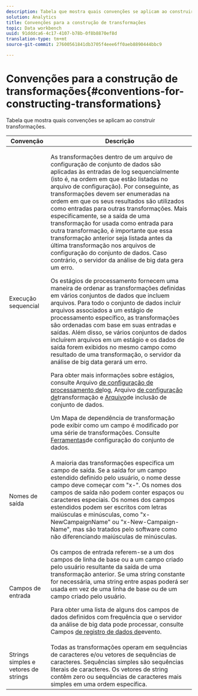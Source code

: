 ```yaml
---
description: Tabela que mostra quais convenções se aplicam ao construir transformações.
solution: Analytics
title: Convenções para a construção de transformações
topic: Data workbench
uuid: 91dddca6-4c17-4107-b78b-0f8b8870ef8d
translation-type: tm+mt
source-git-commit: 27600561841db3705f4eee6ff0aeb8890444bbc9

---
```



# Convenções para a construção de transformações{#conventions-for-constructing-transformations}

Tabela que mostra quais convenções se aplicam ao construir transformações.

<table id="table_BEB0F6C416D144B5A2DD3D1A21613B21"> 
 <thead> 
  <tr> 
   <th colname="col1" class="entry"> Convenção </th> 
   <th colname="col2" class="entry"> Descrição </th> 
  </tr> 
 </thead>
 <tbody> 
  <tr> 
   <td colname="col1"> Execução sequencial </td> 
   <td colname="col2"> <p>As transformações dentro de um arquivo de configuração de conjunto de dados são aplicadas às entradas de log sequencialmente (isto é, na ordem em que estão listadas no arquivo de configuração). Por conseguinte, as transformações devem ser enumeradas na ordem em que os seus resultados são utilizados como entradas para outras transformações. Mais especificamente, se a saída de uma transformação for usada como entrada para outra transformação, é importante que essa transformação anterior seja listada antes da última transformação nos arquivos de configuração do conjunto de dados. Caso contrário, o servidor da análise de big data gera um erro. </p> <p> Os estágios de processamento fornecem uma maneira de ordenar as transformações definidas em vários conjuntos de dados que incluem arquivos. Para todo o conjunto de dados incluir arquivos associados a um estágio de processamento específico, as transformações são ordenadas com base em suas entradas e saídas. Além disso, se vários conjuntos de dados incluírem arquivos em um estágio e os dados de saída forem exibidos no mesmo campo como resultado de uma transformação, o servidor da análise de big data gerará um erro. </p> <p> Para obter mais informações sobre estágios, consulte Arquivo <a href="../../../home/c-dataset-const-proc/c-log-proc-config-file/c-abt-log-proc-config-file.md"> de configuração de processamento de</a>log, Arquivo <a href="../../../home/c-dataset-const-proc/c-trans-config-file/c-abt-trans-config-file.md"> de configuração de</a>transformação e <a href="../../../home/c-dataset-const-proc/c-dataset-inc-files/c-abt-dataset-inc-files.md"> Arquivo</a>de inclusão de conjunto de dados. </p> <p>Um Mapa <span class="wintitle"> de dependência de</span> transformação pode exibir como um campo é modificado por uma série de transformações. Consulte <a href="../../../home/c-dataset-const-proc/c-dataset-config-tools/c-dataset-config-tools.md"> Ferramentas</a>de configuração do conjunto de dados. </p> </td> 
  </tr> 
  <tr> 
   <td colname="col1"> Nomes de saída </td> 
   <td colname="col2"> A maioria das transformações especifica um campo de saída. Se a saída for um campo estendido definido pelo usuário, o nome desse campo deve começar com "x-". Os nomes dos campos de saída não podem conter espaços ou caracteres especiais. Os nomes dos campos estendidos podem ser escritos com letras maiúsculas e minúsculas, como "x-NewCampaignName" ou "x-New-Campaign-Name", mas são tratados pelo software como não diferenciando maiúsculas de minúsculas. </td> 
  </tr> 
  <tr> 
   <td colname="col1"> Campos de entrada </td> 
   <td colname="col2"> <p>Os campos de entrada referem-se a um dos campos de linha de base ou a um campo criado pelo usuário resultante da saída de uma transformação anterior. Se uma string constante for necessária, uma string entre aspas poderá ser usada em vez de uma linha de base ou de um campo criado pelo usuário. </p> <p> Para obter uma lista de alguns dos campos de dados definidos com frequência que o servidor da análise de big data pode processar, consulte Campos <a href="../../../home/c-dataset-const-proc/c-ev-data-rec-fields.md"> de registro de dados de</a>evento. </p> </td> 
  </tr> 
  <tr> 
   <td colname="col1"> Strings simples e vetores de strings </td> 
   <td colname="col2"> Todas as transformações operam em sequências de caracteres e/ou vetores de sequências de caracteres. Sequências simples são sequências literais de caracteres. Os vetores de string contêm zero ou sequências de caracteres mais simples em uma ordem específica. </td> 
  </tr> 
 </tbody> 
</table>

